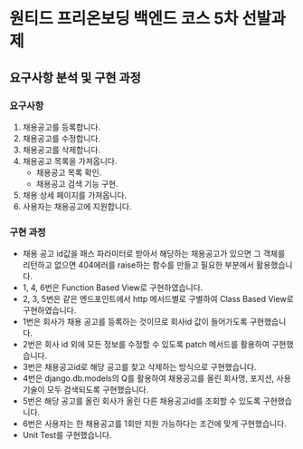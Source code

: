 # 원티드 프리온보딩 백엔드 코스 5차 선발과제

##  요구사항 분석 및 구현 과정

### 요구사항
1. 채용공고를 등록합니다.
2. 채용공고를 수정합니다.
3. 채용공고를 삭제합니다.
4. 채용공고 목록을 가져옵니다.
   - 채용공고 목록 확인.
   - 채용공고 검색 기능 구현.
5. 채용 상세 페이지를 가져옵니다.
6. 사용자는 채용공고에 지원합니다.

### 구현 과정
- 채용 공고 id값을 패스 파라미터로 받아서 해당하는 채용공고가 있으면 그 객체를 리턴하고 없으면 404에러를 raise하는 함수를 만들고 필요한 부분에서 활용했습니다.
- 1, 4, 6번은 Function Based View로 구현하였습니다.
- 2, 3, 5번은 같은 엔드포인트에서 http 메서드별로 구별하여 Class Based View로 구현하였습니다.
- 1번은 회사가 채용 공고를 등록하는 것이므로 회사id 값이 들어가도록 구현했습니다.
- 2번은 회사 id 외에 모든 정보를 수정할 수 있도록 patch 메서드를 활용하여 구현했습니다.
- 3번은 채용공고id로 해당 공고를 찾고 삭제하는 방식으로 구현했습니다.
- 4번은 django.db.models의 Q를 활용하여 채용공고를 올린 회사명, 포지션, 사용기술이 모두 검색되도록 구현했습니다.
- 5번은 해당 공고를 올린 회사가 올린 다른 채용공고id를 조회할 수 있도록 구현했습니다.
- 6번은 사용자는 한 채용공고를 1회만 지원 가능하다는 조건에 맞게 구현했습니다.
- Unit Test를 구현했습니다.

